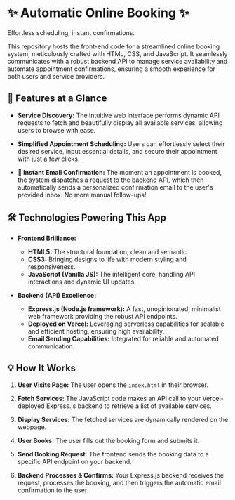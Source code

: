 # ✨ Automatic Online Booking ✨

Effortless scheduling, instant confirmations.

This repository hosts the front-end code for a streamlined online booking system, meticulously crafted with HTML, CSS, and JavaScript. It seamlessly communicates with a robust backend API to manage service availability and automate appointment confirmations, ensuring a smooth experience for both users and service providers.

## 🚀 Features at a Glance

* **Service Discovery:** The intuitive web interface performs dynamic API requests to fetch and beautifully display all available services, allowing users to browse with ease.

* **Simplified Appointment Scheduling:** Users can effortlessly select their desired service, input essential details, and secure their appointment with just a few clicks.

* **📧 Instant Email Confirmation:** The moment an appointment is booked, the system dispatches a request to the backend API, which then automatically sends a personalized confirmation email to the user's provided inbox. No more manual follow-ups!

## 🛠️ Technologies Powering This App

* **Frontend Brilliance:**
    * **HTML5:** The structural foundation, clean and semantic.
    * **CSS3:** Bringing designs to life with modern styling and responsiveness.
    * **JavaScript (Vanilla JS):** The intelligent core, handling API interactions and dynamic UI updates.

* **Backend (API) Excellence:**
    * **Express.js (Node.js framework):** A fast, unopinionated, minimalist web framework providing the robust API endpoints.
    * **Deployed on Vercel:** Leveraging serverless capabilities for scalable and efficient hosting, ensuring high availability.
    * **Email Sending Capabilities:** Integrated for reliable and automated communication.

## 💡 How It Works

1.  **User Visits Page:** The user opens the `index.html` in their browser.

2.  **Fetch Services:** The JavaScript code makes an API call to your Vercel-deployed Express.js backend to retrieve a list of available services.

3.  **Display Services:** The fetched services are dynamically rendered on the webpage.

4.  **User Books:** The user fills out the booking form and submits it.

5.  **Send Booking Request:** The frontend sends the booking data to a specific API endpoint on your backend.

6.  **Backend Processes & Confirms:** Your Express.js backend receives the request, processes the booking, and then triggers the automatic email confirmation to the user.